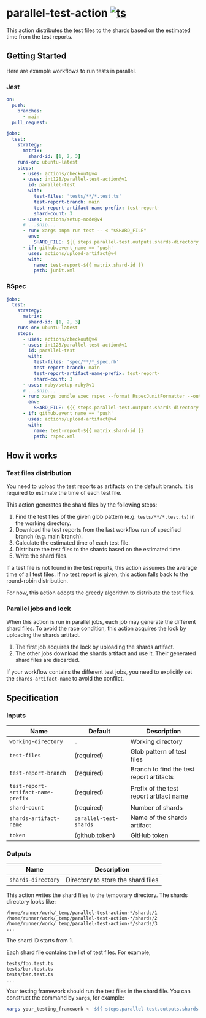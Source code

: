 # parallel-test-action [![ts](https://github.com/int128/parallel-test-action/actions/workflows/ts.yaml/badge.svg)](https://github.com/int128/parallel-test-action/actions/workflows/ts.yaml)

This action distributes the test files to the shards based on the estimated time from the test reports.

## Getting Started

Here are example workflows to run tests in parallel.

### Jest

```yaml
on:
  push:
    branches:
      - main
  pull_request:

jobs:
  test:
    strategy:
      matrix:
        shard-id: [1, 2, 3]
    runs-on: ubuntu-latest
    steps:
      - uses: actions/checkout@v4
      - uses: int128/parallel-test-action@v1
        id: parallel-test
        with:
          test-files: 'tests/**/*.test.ts'
          test-report-branch: main
          test-report-artifact-name-prefix: test-report-
          shard-count: 3
      - uses: actions/setup-node@v4
      # ...snip...
      - run: xargs pnpm run test -- < "$SHARD_FILE"
        env:
          SHARD_FILE: ${{ steps.parallel-test.outputs.shards-directory }}/${{ matrix.shard-id }}
      - if: github.event_name == 'push'
        uses: actions/upload-artifact@v4
        with:
          name: test-report-${{ matrix.shard-id }}
          path: junit.xml
```

### RSpec

```yaml
jobs:
  test:
    strategy:
      matrix:
        shard-id: [1, 2, 3]
    runs-on: ubuntu-latest
    steps:
      - uses: actions/checkout@v4
      - uses: int128/parallel-test-action@v1
        id: parallel-test
        with:
          test-files: 'spec/**/*_spec.rb'
          test-report-branch: main
          test-report-artifact-name-prefix: test-report-
          shard-count: 3
      - uses: ruby/setup-ruby@v1
      # ...snip...
      - run: xargs bundle exec rspec --format RspecJunitFormatter --out rspec.xml < "$SHARD_FILE"
        env:
          SHARD_FILE: ${{ steps.parallel-test.outputs.shards-directory }}/${{ matrix.shard-id }}
      - if: github.event_name == 'push'
        uses: actions/upload-artifact@v4
        with:
          name: test-report-${{ matrix.shard-id }}
          path: rspec.xml
```

## How it works

### Test files distribution

You need to upload the test reports as artifacts on the default branch.
It is required to estimate the time of each test file.

This action generates the shard files by the following steps:

1. Find the test files of the given glob pattern (e.g. `tests/**/*.test.ts`) in the working directory.
2. Download the test reports from the last workflow run of specified branch (e.g. main branch).
3. Calculate the estimated time of each test file.
4. Distribute the test files to the shards based on the estimated time.
5. Write the shard files.

If a test file is not found in the test reports, this action assumes the average time of all test files.
If no test report is given, this action falls back to the round-robin distribution.

For now, this action adopts the greedy algorithm to distribute the test files.

### Parallel jobs and lock

When this action is run in parallel jobs, each job may generate the different shard files.
To avoid the race condition, this action acquires the lock by uploading the shards artifact.

1. The first job acquires the lock by uploading the shards artifact.
2. The other jobs download the shards artifact and use it. Their generated shard files are discarded.

If your workflow contains the different test jobs,
you need to explicitly set the `shards-artifact-name` to avoid the conflict.

## Specification

### Inputs

| Name                               | Default                | Description                              |
| ---------------------------------- | ---------------------- | ---------------------------------------- |
| `working-directory`                | `.`                    | Working directory                        |
| `test-files`                       | (required)             | Glob pattern of test files               |
| `test-report-branch`               | (required)             | Branch to find the test report artifacts |
| `test-report-artifact-name-prefix` | (required)             | Prefix of the test report artifact name  |
| `shard-count`                      | (required)             | Number of shards                         |
| `shards-artifact-name`             | `parallel-test-shards` | Name of the shards artifact              |
| `token`                            | (github.token)         | GitHub token                             |

### Outputs

| Name               | Description                        |
| ------------------ | ---------------------------------- |
| `shards-directory` | Directory to store the shard files |

This action writes the shard files to the temporary directory.
The shards directory looks like:

```
/home/runner/work/_temp/parallel-test-action-*/shards/1
/home/runner/work/_temp/parallel-test-action-*/shards/2
/home/runner/work/_temp/parallel-test-action-*/shards/3
...
```

The shard ID starts from 1.

Each shard file contains the list of test files.
For example,

```
tests/foo.test.ts
tests/bar.test.ts
tests/baz.test.ts
...
```

Your testing framework should run the test files in the shard file.
You can construct the command by `xargs`, for example:

```sh
xargs your_testing_framework < '${{ steps.parallel-test.outputs.shards-directory }}/${{ matrix.shard-id }}'
```

